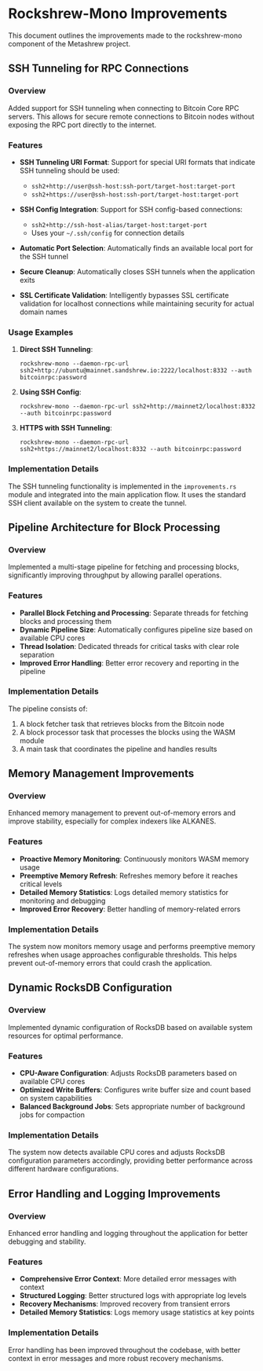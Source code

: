 # Rockshrew-Mono Improvements

This document outlines the improvements made to the rockshrew-mono component of the Metashrew project.

## SSH Tunneling for RPC Connections

### Overview

Added support for SSH tunneling when connecting to Bitcoin Core RPC servers. This allows for secure remote connections to Bitcoin nodes without exposing the RPC port directly to the internet.

### Features

- **SSH Tunneling URI Format**: Support for special URI formats that indicate SSH tunneling should be used:
  - `ssh2+http://user@ssh-host:ssh-port/target-host:target-port`
  - `ssh2+https://user@ssh-host:ssh-port/target-host:target-port`

- **SSH Config Integration**: Support for SSH config-based connections:
  - `ssh2+http://ssh-host-alias/target-host:target-port`
  - Uses your `~/.ssh/config` for connection details

- **Automatic Port Selection**: Automatically finds an available local port for the SSH tunnel

- **Secure Cleanup**: Automatically closes SSH tunnels when the application exits

- **SSL Certificate Validation**: Intelligently bypasses SSL certificate validation for localhost connections while maintaining security for actual domain names

### Usage Examples

1. **Direct SSH Tunneling**:
   ```
   rockshrew-mono --daemon-rpc-url ssh2+http://ubuntu@mainnet.sandshrew.io:2222/localhost:8332 --auth bitcoinrpc:password
   ```

2. **Using SSH Config**:
   ```
   rockshrew-mono --daemon-rpc-url ssh2+http://mainnet2/localhost:8332 --auth bitcoinrpc:password
   ```

3. **HTTPS with SSH Tunneling**:
   ```
   rockshrew-mono --daemon-rpc-url ssh2+https://mainnet2/localhost:8332 --auth bitcoinrpc:password
   ```

### Implementation Details

The SSH tunneling functionality is implemented in the `improvements.rs` module and integrated into the main application flow. It uses the standard SSH client available on the system to create the tunnel.

## Pipeline Architecture for Block Processing

### Overview

Implemented a multi-stage pipeline for fetching and processing blocks, significantly improving throughput by allowing parallel operations.

### Features

- **Parallel Block Fetching and Processing**: Separate threads for fetching blocks and processing them
- **Dynamic Pipeline Size**: Automatically configures pipeline size based on available CPU cores
- **Thread Isolation**: Dedicated threads for critical tasks with clear role separation
- **Improved Error Handling**: Better error recovery and reporting in the pipeline

### Implementation Details

The pipeline consists of:
1. A block fetcher task that retrieves blocks from the Bitcoin node
2. A block processor task that processes the blocks using the WASM module
3. A main task that coordinates the pipeline and handles results

## Memory Management Improvements

### Overview

Enhanced memory management to prevent out-of-memory errors and improve stability, especially for complex indexers like ALKANES.

### Features

- **Proactive Memory Monitoring**: Continuously monitors WASM memory usage
- **Preemptive Memory Refresh**: Refreshes memory before it reaches critical levels
- **Detailed Memory Statistics**: Logs detailed memory statistics for monitoring and debugging
- **Improved Error Recovery**: Better handling of memory-related errors

### Implementation Details

The system now monitors memory usage and performs preemptive memory refreshes when usage approaches configurable thresholds. This helps prevent out-of-memory errors that could crash the application.

## Dynamic RocksDB Configuration

### Overview

Implemented dynamic configuration of RocksDB based on available system resources for optimal performance.

### Features

- **CPU-Aware Configuration**: Adjusts RocksDB parameters based on available CPU cores
- **Optimized Write Buffers**: Configures write buffer size and count based on system capabilities
- **Balanced Background Jobs**: Sets appropriate number of background jobs for compaction

### Implementation Details

The system now detects available CPU cores and adjusts RocksDB configuration parameters accordingly, providing better performance across different hardware configurations.

## Error Handling and Logging Improvements

### Overview

Enhanced error handling and logging throughout the application for better debugging and stability.

### Features

- **Comprehensive Error Context**: More detailed error messages with context
- **Structured Logging**: Better structured logs with appropriate log levels
- **Recovery Mechanisms**: Improved recovery from transient errors
- **Detailed Memory Statistics**: Logs memory usage statistics at key points

### Implementation Details

Error handling has been improved throughout the codebase, with better context in error messages and more robust recovery mechanisms.
